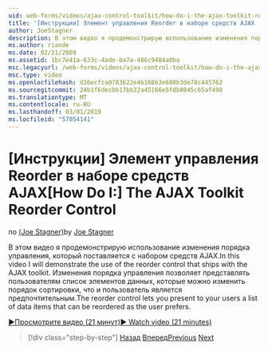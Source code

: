 ```yaml
---
uid: web-forms/videos/ajax-control-toolkit/how-do-i-the-ajax-toolkit-reorder-control
title: '[Инструкции] Элемент управления Reorder в наборе средств AJAX | Документация Майкрософт'
author: JoeStagner
description: В этом видео я продемонстрирую использование изменения порядка управления, который поставляется с набором средств AJAX. Элемент управления reorder позволяет представить пользователям o списка...
ms.author: riande
ms.date: 02/21/2008
ms.assetid: 1bc7e41a-633c-4ade-ba7a-486c9484a0ba
msc.legacyurl: /web-forms/videos/ajax-control-toolkit/how-do-i-the-ajax-toolkit-reorder-control
msc.type: video
ms.openlocfilehash: d16ecfca0783622e4616863e680b3de78c445762
ms.sourcegitcommit: 24b1f6decbb17bb22a45166e5fdb0845c65af498
ms.translationtype: MT
ms.contentlocale: ru-RU
ms.lasthandoff: 03/01/2019
ms.locfileid: "57054141"
---
```

<a name="how-do-i-the-ajax-toolkit-reorder-control"></a><span data-ttu-id="835b5-104">[Инструкции] Элемент управления Reorder в наборе средств AJAX</span><span class="sxs-lookup"><span data-stu-id="835b5-104">[How Do I:] The AJAX Toolkit Reorder Control</span></span>
====================
<span data-ttu-id="835b5-105">по [(Joe Stagner)](https://github.com/JoeStagner)</span><span class="sxs-lookup"><span data-stu-id="835b5-105">by [Joe Stagner](https://github.com/JoeStagner)</span></span>

<span data-ttu-id="835b5-106">В этом видео я продемонстрирую использование изменения порядка управления, который поставляется с набором средств AJAX.</span><span class="sxs-lookup"><span data-stu-id="835b5-106">In this video I will demonstrate the use of the reorder control that ships with the AJAX toolkit.</span></span> <span data-ttu-id="835b5-107">Изменения порядка управления позволяет представлять пользователям список элементов данных, которые можно изменить порядок сортировки, что и пользователь является предпочтительным.</span><span class="sxs-lookup"><span data-stu-id="835b5-107">The reorder control lets you present to your users a list of data items that can be reordered as the user prefers.</span></span>

[<span data-ttu-id="835b5-108">&#9654;Просмотрите видео (21 минут)</span><span class="sxs-lookup"><span data-stu-id="835b5-108">&#9654; Watch video (21 minutes)</span></span>](https://channel9.msdn.com/Blogs/ASP-NET-Site-Videos/how-do-i-the-ajax-toolkit-reorder-control)

> [!div class="step-by-step"]
> <span data-ttu-id="835b5-109">[Назад](how-do-i-use-the-aspnet-ajax-updatepanelanimation-extender.md)
> [Вперед](utilize-the-ajax-rating-control-in-the-aspnet-toolkit.md)</span><span class="sxs-lookup"><span data-stu-id="835b5-109">[Previous](how-do-i-use-the-aspnet-ajax-updatepanelanimation-extender.md)
[Next](utilize-the-ajax-rating-control-in-the-aspnet-toolkit.md)</span></span>
